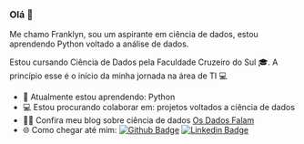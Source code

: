 ### Olá 👋

Me chamo Franklyn, sou um aspirante em ciência de dados, estou aprendendo Python voltado a análise de dados. 

Estou cursando Ciência de Dados pela Faculdade Cruzeiro do Sul 🎓. A princípio esse é o início da minha jornada na área de TI 💻


- 🌱 Atualmente estou aprendendo: Python
- 💻 Estou procurando colaborar em: projetos voltados a ciência de dados
- ✍🏼 Confira meu blog sobre ciência de dados [Os Dados Falam](https://os-dados-falam.medium.com/)
- 🌐 Como chegar até mim: [![Github Badge](https://img.shields.io/badge/-Github-000?style=flat-square&logo=Github&logoColor=white&link=https://github.com/frankgsilva)](https://github.com/frankgsilva)
[![Linkedin Badge](https://img.shields.io/badge/-LinkedIn-blue?style=flat-square&logo=Linkedin&logoColor=white&link=https://www.linkedin.com/in/franklynguimaraes/)](https://www.linkedin.com/in/franklynguimaraes/)
